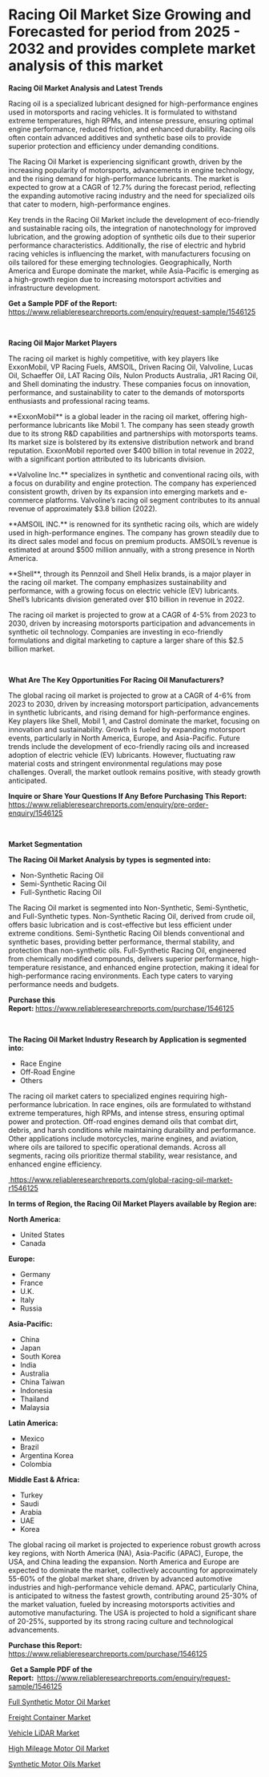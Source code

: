 <p><h1>Racing Oil Market Size Growing and Forecasted for period from 2025 - 2032 and provides complete market analysis of this market</h1></p><p><strong>Racing Oil Market Analysis and Latest Trends</strong></p>
<p><p>Racing oil is a specialized lubricant designed for high-performance engines used in motorsports and racing vehicles. It is formulated to withstand extreme temperatures, high RPMs, and intense pressure, ensuring optimal engine performance, reduced friction, and enhanced durability. Racing oils often contain advanced additives and synthetic base oils to provide superior protection and efficiency under demanding conditions.</p><p>The Racing Oil Market is experiencing significant growth, driven by the increasing popularity of motorsports, advancements in engine technology, and the rising demand for high-performance lubricants. The market is expected to grow at a CAGR of 12.7% during the forecast period, reflecting the expanding automotive racing industry and the need for specialized oils that cater to modern, high-performance engines.</p><p>Key trends in the Racing Oil Market include the development of eco-friendly and sustainable racing oils, the integration of nanotechnology for improved lubrication, and the growing adoption of synthetic oils due to their superior performance characteristics. Additionally, the rise of electric and hybrid racing vehicles is influencing the market, with manufacturers focusing on oils tailored for these emerging technologies. Geographically, North America and Europe dominate the market, while Asia-Pacific is emerging as a high-growth region due to increasing motorsport activities and infrastructure development.</p></p>
<p><strong>Get a Sample PDF of the Report:&nbsp;</strong> <a href="https://www.reliableresearchreports.com/enquiry/request-sample/1546125?utm_campaign=117&utm_medium=2&utm_source=Github&utm_content=ia&utm_term=21012025&utm_id=racing-oil">https://www.reliableresearchreports.com/enquiry/request-sample/1546125</a></p>
<p>&nbsp;</p>
<p><strong>Racing Oil Major Market Players</strong></p>
<p><p>The racing oil market is highly competitive, with key players like ExxonMobil, VP Racing Fuels, AMSOIL, Driven Racing Oil, Valvoline, Lucas Oil, Schaeffer Oil, LAT Racing Oils, Nulon Products Australia, JR1 Racing Oil, and Shell dominating the industry. These companies focus on innovation, performance, and sustainability to cater to the demands of motorsports enthusiasts and professional racing teams.</p><p>**ExxonMobil** is a global leader in the racing oil market, offering high-performance lubricants like Mobil 1. The company has seen steady growth due to its strong R&D capabilities and partnerships with motorsports teams. Its market size is bolstered by its extensive distribution network and brand reputation. ExxonMobil reported over $400 billion in total revenue in 2022, with a significant portion attributed to its lubricants division.</p><p>**Valvoline Inc.** specializes in synthetic and conventional racing oils, with a focus on durability and engine protection. The company has experienced consistent growth, driven by its expansion into emerging markets and e-commerce platforms. Valvoline’s racing oil segment contributes to its annual revenue of approximately $3.8 billion (2022).</p><p>**AMSOIL INC.** is renowned for its synthetic racing oils, which are widely used in high-performance engines. The company has grown steadily due to its direct sales model and focus on premium products. AMSOIL’s revenue is estimated at around $500 million annually, with a strong presence in North America.</p><p>**Shell**, through its Pennzoil and Shell Helix brands, is a major player in the racing oil market. The company emphasizes sustainability and performance, with a growing focus on electric vehicle (EV) lubricants. Shell’s lubricants division generated over $10 billion in revenue in 2022.</p><p>The racing oil market is projected to grow at a CAGR of 4-5% from 2023 to 2030, driven by increasing motorsports participation and advancements in synthetic oil technology. Companies are investing in eco-friendly formulations and digital marketing to capture a larger share of this $2.5 billion market.</p></p>
<p>&nbsp;</p>
<p><strong>What Are The Key Opportunities For Racing Oil Manufacturers?</strong></p>
<p><p>The global racing oil market is projected to grow at a CAGR of 4-6% from 2023 to 2030, driven by increasing motorsport participation, advancements in synthetic lubricants, and rising demand for high-performance engines. Key players like Shell, Mobil 1, and Castrol dominate the market, focusing on innovation and sustainability. Growth is fueled by expanding motorsport events, particularly in North America, Europe, and Asia-Pacific. Future trends include the development of eco-friendly racing oils and increased adoption of electric vehicle (EV) lubricants. However, fluctuating raw material costs and stringent environmental regulations may pose challenges. Overall, the market outlook remains positive, with steady growth anticipated.</p></p>
<p><strong>Inquire or Share Your Questions If Any Before Purchasing This Report:</strong> <a href="https://www.reliableresearchreports.com/enquiry/pre-order-enquiry/1546125?utm_campaign=117&utm_medium=2&utm_source=Github&utm_content=ia&utm_term=21012025&utm_id=racing-oil">https://www.reliableresearchreports.com/enquiry/pre-order-enquiry/1546125</a></p>
<p>&nbsp;</p>
<p><strong>Market Segmentation</strong></p>
<p><strong>The Racing Oil Market Analysis by types is segmented into:</strong></p>
<p><ul><li>Non-Synthetic Racing Oil</li><li>Semi-Synthetic Racing Oil</li><li>Full-Synthetic Racing Oil</li></ul></p>
<p><p>The Racing Oil market is segmented into Non-Synthetic, Semi-Synthetic, and Full-Synthetic types. Non-Synthetic Racing Oil, derived from crude oil, offers basic lubrication and is cost-effective but less efficient under extreme conditions. Semi-Synthetic Racing Oil blends conventional and synthetic bases, providing better performance, thermal stability, and protection than non-synthetic oils. Full-Synthetic Racing Oil, engineered from chemically modified compounds, delivers superior performance, high-temperature resistance, and enhanced engine protection, making it ideal for high-performance racing environments. Each type caters to varying performance needs and budgets.</p></p>
<p><strong>Purchase this Report:&nbsp;</strong><a href="https://www.reliableresearchreports.com/purchase/1546125?utm_campaign=117&utm_medium=2&utm_source=Github&utm_content=ia&utm_term=21012025&utm_id=racing-oil">https://www.reliableresearchreports.com/purchase/1546125</a></p>
<p>&nbsp;</p>
<p><strong>The Racing Oil Market Industry Research by Application is segmented into:</strong></p>
<p><ul><li>Race Engine</li><li>Off-Road Engine</li><li>Others</li></ul></p>
<p><p>The racing oil market caters to specialized engines requiring high-performance lubrication. In race engines, oils are formulated to withstand extreme temperatures, high RPMs, and intense stress, ensuring optimal power and protection. Off-road engines demand oils that combat dirt, debris, and harsh conditions while maintaining durability and performance. Other applications include motorcycles, marine engines, and aviation, where oils are tailored to specific operational demands. Across all segments, racing oils prioritize thermal stability, wear resistance, and enhanced engine efficiency.</p></p>
<p><a href="https://www.reliableresearchreports.com/global-racing-oil-market-r1546125?utm_campaign=117&utm_medium=2&utm_source=Github&utm_content=ia&utm_term=21012025&utm_id=racing-oil">&nbsp;https://www.reliableresearchreports.com/global-racing-oil-market-r1546125</a></p>
<p><strong>In terms of Region, the Racing Oil Market Players available by Region are:</strong></p>
<p>
    <p> <strong> North America: </strong>
        <ul>
            <li>United States</li>
            <li>Canada</li>
        </ul>
        </p> 
    <p> <strong> Europe: </strong>
        <ul>
            <li>Germany</li>
            <li>France</li>
            <li>U.K.</li>
            <li>Italy</li>
            <li>Russia</li>
        </ul>
        </p> 
    <p> <strong> Asia-Pacific: </strong>
        <ul>
            <li>China</li>
            <li>Japan</li>
            <li>South Korea</li>
            <li>India</li>
            <li>Australia</li>
            <li>China Taiwan</li>
            <li>Indonesia</li>
            <li>Thailand</li>
            <li>Malaysia</li>
        </ul>
        </p> 
    <p> <strong> Latin America: </strong>
        <ul>
            <li>Mexico</li>
            <li>Brazil</li>
            <li>Argentina Korea</li>
            <li>Colombia</li>
        </ul>
        </p> 
    <p> <strong> Middle East & Africa: </strong>
        <ul>
            <li>Turkey</li>
            <li>Saudi</li>
            <li>Arabia</li>
            <li>UAE</li>
            <li>Korea</li>
        </ul>
    </p>
    </p>
<p><p>The global racing oil market is projected to experience robust growth across key regions, with North America (NA), Asia-Pacific (APAC), Europe, the USA, and China leading the expansion. North America and Europe are expected to dominate the market, collectively accounting for approximately 55-60% of the global market share, driven by advanced automotive industries and high-performance vehicle demand. APAC, particularly China, is anticipated to witness the fastest growth, contributing around 25-30% of the market valuation, fueled by increasing motorsports activities and automotive manufacturing. The USA is projected to hold a significant share of 20-25%, supported by its strong racing culture and technological advancements.</p></p>
<p><strong>Purchase this Report: </strong><a href="https://www.reliableresearchreports.com/purchase/1546125?utm_campaign=117&utm_medium=2&utm_source=Github&utm_content=ia&utm_term=21012025&utm_id=racing-oil">https://www.reliableresearchreports.com/purchase/1546125</a></p>
<p>&nbsp;<strong>Get a Sample PDF of the Report:&nbsp;&nbsp;</strong><a href="https://www.reliableresearchreports.com/enquiry/request-sample/1546125?utm_campaign=117&utm_medium=2&utm_source=Github&utm_content=ia&utm_term=21012025&utm_id=racing-oil">https://www.reliableresearchreports.com/enquiry/request-sample/1546125</a></p>
<p><strong></strong></p>
<p><p><a href="https://github.com/arvelm4nthig/Market-Research-Report-List-1/blob/main/full-synthetic-motor-oil-market.md?utm_campaign=117&utm_medium=2&utm_source=Github&utm_content=ia&utm_term=21012025&utm_id=racing-oil">Full Synthetic Motor Oil Market</a></p><p><a href="https://github.com/HobertDavis43/Market-Research-Report-List-1/blob/main/freight-container-market.md?utm_campaign=117&utm_medium=2&utm_source=Github&utm_content=ia&utm_term=21012025&utm_id=racing-oil">Freight Container Market</a></p><p><a href="https://github.com/AshikRahman991/Market-Research-Report-List-1/blob/main/vehicle-lidar-market.md?utm_campaign=117&utm_medium=2&utm_source=Github&utm_content=ia&utm_term=21012025&utm_id=racing-oil">Vehicle LiDAR Market</a></p><p><a href="https://github.com/jaquelynhasenaue8/Market-Research-Report-List-1/blob/main/high-mileage-motor-oil-market.md?utm_campaign=117&utm_medium=2&utm_source=Github&utm_content=ia&utm_term=21012025&utm_id=racing-oil">High Mileage Motor Oil Market</a></p><p><a href="https://github.com/AlisaRowe24/Market-Research-Report-List-1/blob/main/synthetic-motor-oils-market.md?utm_campaign=117&utm_medium=2&utm_source=Github&utm_content=ia&utm_term=21012025&utm_id=racing-oil">Synthetic Motor Oils Market</a></p></p>